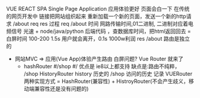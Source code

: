 VUE REACT SPA Single Page Application 应用体验更好 页面会白一下
在传统的网页开发中 链接把网站组织起来 重新加载一个新的页面，发送一个新的http请求
/about req res 过程
req /about
时间 网路传输时间,01二进制, 二进制对应着电频信号 光速 + node/java/python 后端代码
，查数据库时间，把html返回回去 = 白屏时间 100-200
1.5s 用户就会离开，0.1s 1000w利润
res /about
路由是独立的
- 网站MVC => 应用(Vue App)体验产生路由  白屏问题?
  Vue Router 就来了
  - hashRouter
    #/shop #/
    优点是 ie8以上都支持
    缺点是:路由不纯粹， /shop 
    HistoryRouter history 历史的 /shop 访问的历史 记录
    VUERouter 两种实现方式 = HashRouter(兼容性) + HistroyRouter(不会产生歧义，移动端兼容性还是没有问题的)




